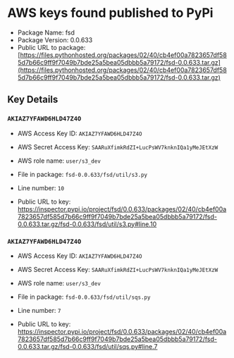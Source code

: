 # AWS keys found published to PyPi

* Package Name: fsd
* Package Version: 0.0.633
* Public URL to package: [https://files.pythonhosted.org/packages/02/40/cb4ef00a7823657df585d7b66c9ff9f7049b7bde25a5bea05dbbb5a79172/fsd-0.0.633.tar.gz](https://files.pythonhosted.org/packages/02/40/cb4ef00a7823657df585d7b66c9ff9f7049b7bde25a5bea05dbbb5a79172/fsd-0.0.633.tar.gz)

## Key Details

### `AKIAZ7YFAWD6HLD47Z4O`

* AWS Access Key ID: `AKIAZ7YFAWD6HLD47Z4O`
* AWS Secret Access Key: `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` 
* AWS role name: `user/s3_dev`
* File in package: `fsd-0.0.633/fsd/util/s3.py`
* Line number: `10`

* Public URL to key: https://inspector.pypi.io/project/fsd/0.0.633/packages/02/40/cb4ef00a7823657df585d7b66c9ff9f7049b7bde25a5bea05dbbb5a79172/fsd-0.0.633.tar.gz/fsd-0.0.633/fsd/util/s3.py#line.10



### `AKIAZ7YFAWD6HLD47Z4O`

* AWS Access Key ID: `AKIAZ7YFAWD6HLD47Z4O`
* AWS Secret Access Key: `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` 
* AWS role name: `user/s3_dev`
* File in package: `fsd-0.0.633/fsd/util/sqs.py`
* Line number: `7`

* Public URL to key: https://inspector.pypi.io/project/fsd/0.0.633/packages/02/40/cb4ef00a7823657df585d7b66c9ff9f7049b7bde25a5bea05dbbb5a79172/fsd-0.0.633.tar.gz/fsd-0.0.633/fsd/util/sqs.py#line.7


